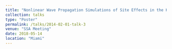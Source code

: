 ```yaml
---
title: "Nonlinear Wave Propagation Simulations of Site Effects in the Kathmandu Valley during the 2015 Mw 7.8 Gorkha Earthquake"
collection: talks
type: "Poster"
permalink: /talks/2014-02-01-talk-3
venue: "SSA Meeting"
date: 2018-05-14
location: "Miami"
---
```

